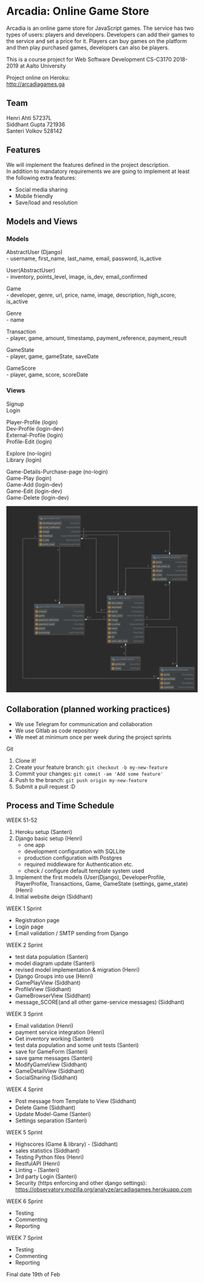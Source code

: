 # Arcadia: Online Game Store
Arcadia is an online game store for JavaScript games. 
The service has two types of users: players and developers. 
Developers can add their games to the service and set a price for it. 
Players can buy games on the platform and then play purchased games, 
developers can also be players.
 
This is a course project for Web Software Development CS-C3170 2018-2019 at Aalto University

Project online on Heroku:  
http://arcadiagames.ga

## Team
Henri Ahti      57237L  
Siddhant Gupta  721936  
Santeri Volkov  528142  

## Features
We will implement the features defined in the project description.  
In addition to mandatory requirements we are going 
to implement at least the following extra features:
- Social media sharing
- Mobile friendly
- Save/load and resolution  

## Models and Views

### Models
AbstractUser (Django)  
    - username, first_name, last_name, email, password, is_active  

User(AbstractUser)  
    - inventory, points_level, image, is_dev, email_confirmed  

Game  
	- developer, genre, url, price, name, image, description, high_score, is_active  

Genre  
	- name  

Transaction  
	- player, game, amount, timestamp, payment_reference, payment_result  

GameState  
	- player, game, gameState, saveDate  

GameScore  
	- player, game, score, scoreDate  

### Views
Signup  
Login  

Player-Profile (login)  
Dev-Profile (login-dev)  
External-Profile (login)  
Profile-Edit (login)  

Explore (no-login)  
Library (login)  

Game-Details-Purchase-page (no-login)  
Game-Play (login)  
Game-Add (login-dev)  
Game-Edit (login-dev)  
Game-Delete (login-dev)  

![alt text][Model relations]

## Collaboration (planned working practices)
- We use Telegram for communication and collaboration
- We use Gitlab as code repository
- We meet at minimum once per week during the project sprints

Git

1. Clone it!
2. Create your feature branch: `git checkout -b my-new-feature`
3. Commit your changes: `git commit -am 'Add some feature'`
4. Push to the branch: `git push origin my-new-feature`
5. Submit a pull request :D  

## Process and Time Schedule
WEEK 51-52
1. Heroku setup (Santeri)
2. Django basic setup (Henri)
    - one app
    - development configuration with SQLLite
    - production configuration with Postgres
    - required middleware for Authentication etc.
    - check / configure default template system used
3. Implement the first models (User(Django), DeveloperProfile, 
PlayerProfile, Transactions, Game, GameState (settings, 
game_state) (Henri)
4. Initial website deign (Siddhant)

WEEK 1 Sprint
- Registration page
- Login page
- Email validation / SMTP sending from Django

WEEK 2 Sprint
- test data population (Santeri)
- model diagram update (Santeri)
- revised model implementation & migration (Henri)
- Django Groups into use (Henri)
- GamePlayView (Siddhant)
- ProfileView (Siddhant)
- GameBrowserView (Siddhant)
- message_SCORE(and all other game-service messages) (Siddhant)

WEEK 3 Sprint
- Email validation (Henri)
- payment service integration (Henri)
- Get inventory working (Santeri)
- test data population and some unit tests (Santeri)
- save for GameForm (Santeri)
- save game messages (Santeri)
- ModifyGameView (Siddhant)
- GameDetailView (Siddhant)
- SocialSharing (Siddhant)

WEEK 4 Sprint
- Post message from Template to View (Siddhant)
- Delete Game (Siddhant)
- Update Model-Game (Santeri)
- Settings separation (Santeri)

WEEK 5 Sprint
- Highscores (Game & library) - (Siddhant)
- sales statistics (Siddhant)
- Testing Python files (Henri)
- RestfulAPI (Henri)
- Linting - (Santeri)
- 3rd party Login (Santeri)
- Security (https enforcing and other django settings):  
https://observatory.mozilla.org/analyze/arcadiagames.herokuapp.com

WEEK 6 Sprint
- Testing
- Commenting
- Reporting

WEEK 7 Sprint
- Testing
- Commenting
- Reporting 

Final date 19th of Feb


[Model relations]: app/static/media/arcadia.png "Model relations"
